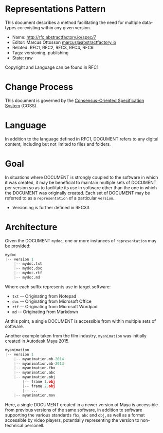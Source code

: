# Representations Pattern

This document describes a method facilitating the need for multiple data-types co-existing within any given version.

* Name: http://rfc.abstractfactory.io/spec/7
* Editor: Marcus Ottosson <marcus@abstractfactory.io>
* Related: RFC1, RFC2, RFC3, RFC4, RFC6
* Tags: versioning, publishing
* State: raw

Copyright and Language can be found in RFC1

# Change Process

This document is governed by the [Consensus-Oriented Specification System](http://www.digistan.org/spec:1/COSS) (COSS).

# Language

In addition to the language defined in RFC1, DOCUMENT refers to any digital content, including but not limited to files and folders.

# Goal

In situations where DOCUMENT is strongly coupled to the software in which it was created, it may be beneficial to maintain multiple sets of DOCUMENT per version so as to facilitate its use in software other than the one in which the DOCUMENT was originally created. Each set of DOCUMENT may be referred to as a `representation` of a particular `version`.

* Versioning is further defined in RFC33.

# Architecture

Given the DOCUMENT `mydoc`, one or more instances of `representation` may be provided:

```python
mydoc
|-- version 1
	|-- mydoc.txt
	|-- mydoc.doc
	|-- mydoc.rtf
	|-- mydoc.md
```

Where each suffix represents use in target software:

* `txt` 	-- Originating from Notepad
* `doc` 	-- Originating from Microsoft Office
* `rtf` 	-- Originating from Microsoft Wordpad
* `md`		-- Originating from Markdown

At this point, a single DOCUMENT is accessible from within multiple sets of software.

Another example taken from the film industry, `myanimation` was initially created in Autodesk Maya 2015.

```python
myanimation
|-- version 1
	|-- myanimation.mb-2014
	|-- myanimation.mb-2013
	|-- myanimation.fbx
	|-- myanimation.abc
	|-- myanimation.obj
		|-- frame 1.obj
		|-- frame 2.obj
		|-- ...
	|-- myanimation.mov
```

Here, a single DOCUMENT created in a newer version of Maya is accessible from previous versions of the same software, in addition to software supporting the various standards `fbx`, `abc` and `obj`, as well as a format accessible by video players, potentially representing the version to non-technical personell.
